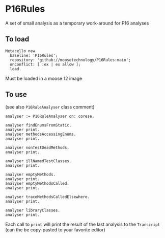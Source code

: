 # P16Rules
A set of small analysis as a temporary work-around for P16 analyses

## To load
```st
Metacello new
  baseline: 'P16Rules';
  repository: 'github://moosetechnology/P16Rules:main';
  onConflict: [ :ex | ex allow ];
  load.
```

Must be loaded in a moose 12 image

## To use

(see also `P16RuleAnalyser` class comment)

```st
analyser := P16RuleAnalyser on: corese.

analyser findEnumsFromStatic.
analyser print.
analyser methodsAccessingEnums.
analyser print.

analyser nonTestDeadMethods.
analyser print.

analyser illNamedTestClasses.
analyser print.

analyser emptyMethods.
analyser print.
analyser emptyMethodsCalled.
analyser print.

analyser traceMethodsCalledElsewhere.
analyser print.

analyser libraryClasses.
analyser print.
```

Each call to `print` will print the result of the last analysis to the `Transcript` (can the be copy-pasted to your favorite editor)
